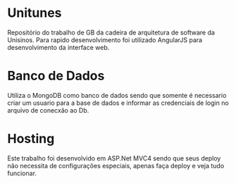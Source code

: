 # Unitunes
Repositório do trabalho de GB da cadeira de arquitetura de software da Unisinos.
Para rapido desenvolvimento foi utilizado AngularJS para desenvolvimento da interface web.

# Banco de Dados
Utiliza o MongoDB como banco de dados sendo que somente é necessario criar um usuario para a base de dados e informar as credenciais de login no arquivo de conecxão ao Db.

# Hosting
Este trabalho foi desenvolvido em ASP.Net MVC4 sendo que seus deploy não necessita de configurações especiais, apenas faça deploy e veja tudo funcionar.

